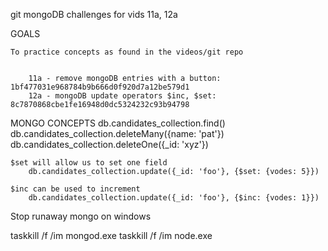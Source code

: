 
git mongoDB challenges for vids 11a, 12a

GOALS

    To practice concepts as found in the videos/git repo


        11a - remove mongoDB entries with a button: 1bf477031e968784b9b666d0f920d7a12be579d1
        12a - mongoDB update operators $inc, $set: 8c7870868cbe1fe16948d0dc5324232c93b94798


MONGO CONCEPTS
    db.candidates_collection.find()
    db.candidates_collection.deleteMany({name: 'pat'})
    db.candidates_collection.deleteOne({_id: 'xyz'})

    $set will allow us to set one field
        db.candidates_collection.update({_id: 'foo'}, {$set: {vodes: 5}})
    
    $inc can be used to increment
        db.candidates_collection.update({_id: 'foo'}, {$inc: {vodes: 1}})


Stop runaway mongo on windows

taskkill /f /im mongod.exe
taskkill /f /im node.exe